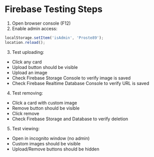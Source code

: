 # Firebase Testing Steps

1. Open browser console (F12)
2. Enable admin access:
```javascript
localStorage.setItem('isAdmin', 'Proste89');
location.reload();
```

3. Test uploading:
- Click any card
- Upload button should be visible
- Upload an image
- Check Firebase Storage Console to verify image is saved
- Check Firebase Realtime Database Console to verify URL is saved

4. Test removing:
- Click a card with custom image
- Remove button should be visible
- Click remove
- Check Firebase Storage and Database to verify deletion

5. Test viewing:
- Open in incognito window (no admin)
- Custom images should be visible
- Upload/Remove buttons should be hidden
